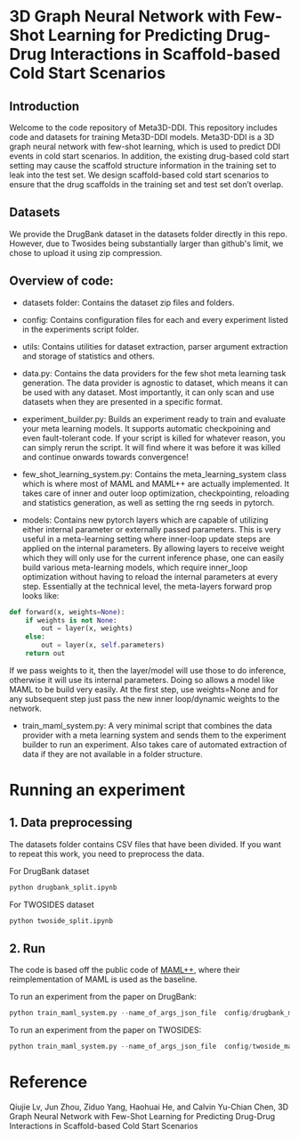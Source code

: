# 3D Graph Neural Network with Few-Shot Learning for Predicting Drug-Drug Interactions in Scaffold-based Cold Start Scenarios

## Introduction

Welcome to the code repository of Meta3D-DDI. This repository includes code and datasets for training Meta3D-DDI models. Meta3D-DDI is a 3D graph neural network with few-shot learning, which is used to predict DDI events in cold start scenarios. In addition, the existing drug-based cold start setting may cause the scaffold structure information in the training set to leak into the test set. We design scaffold-based cold start scenarios to ensure that the drug scaffolds in the training set and test set don’t overlap.


## Datasets

We provide the DrugBank dataset in the datasets folder directly in this repo. However, due to Twosides being substantially larger than github's limit, we chose to upload it using zip compression. 
## Overview of code:

- datasets folder: Contains the dataset zip files and folders.
- config: Contains configuration files for each and every experiment listed in the experiments script folder.
- utils: Contains utilities for dataset extraction, parser argument extraction and storage of statistics and others.
- data.py: Contains the data providers for the few shot meta learning task generation. The data provider is agnostic to dataset, which means it can be used with any dataset. Most importantly, it can only scan and use datasets when they are presented in a specific format.
- experiment_builder.py: Builds an experiment ready to train and evaluate your meta learning models. It supports automatic
checkpoining and even fault-tolerant code. If your script is killed for whatever reason, you can simply rerun the script.
It will find where it was before it was killed and continue onwards towards convergence!

- few_shot_learning_system.py: Contains the meta_learning_system class which is where most of MAML and MAML++ are actually
implemented. It takes care of inner and outer loop optimization, checkpointing, reloading and statistics generation, as 
well as setting the rng seeds in pytorch.

- models: Contains new pytorch layers which are capable of utilizing either internal 
parameter or externally passed parameters. This is very useful in a meta-learning setting where inner-loop update 
steps are applied on the internal parameters. By allowing layers to receive weight which they will only use for the 
current inference phase, one can easily build various meta-learning models, which require inner_loop optimization 
without having to reload the internal parameters at every step. Essentially at the technical level, the meta-layers 
forward prop looks like:

```python
def forward(x, weights=None):
    if weights is not None:
        out = layer(x, weights)
    else:
        out = layer(x, self.parameters)
    return out
```
If we pass weights to it, then the layer/model will use those to do inference, otherwise it will use its internal 
parameters. Doing so allows a model like MAML to be build very easily. At the first step, use weights=None and for any
subsequent step just pass the new inner loop/dynamic weights to the network.

- train_maml_system.py: A very minimal script that combines the data provider with a meta learning system and sends them
 to the experiment builder to run an experiment. Also takes care of automated extraction of data if they are not 
 available in a folder structure.

# Running an experiment

## 1. Data preprocessing
The datasets folder contains CSV files that have been divided. If you want to repeat this work, you need to preprocess the data.

For DrugBank dataset
```python
python drugbank_split.ipynb
```
For TWOSIDES dataset
```python
python twoside_split.ipynb
```
## 2. Run
The code is based off the public code of [MAML++](https://github.com/AntreasAntoniou/HowToTrainYourMAMLPytorch), where their reimplementation of MAML is used as the baseline.

To run an experiment from the paper on DrugBank:
```python
python train_maml_system.py --name_of_args_json_file  config/drugbank_maml++.json 
```

To run an experiment from the paper on TWOSIDES:

```python
python train_maml_system.py --name_of_args_json_file  config/twoside_maml++.json 
```

# Reference
Qiujie Lv, Jun Zhou, Ziduo Yang, Haohuai He, and Calvin Yu-Chian Chen, 3D Graph Neural Network with Few-Shot Learning for Predicting Drug-Drug Interactions in Scaffold-based Cold Start Scenarios
 
